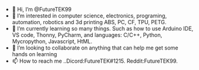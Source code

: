 - 👋 Hi, I’m @FutureTEK99
- 👀 I’m interested in computer science, electronics, programing, automation, robotics and 3d printing ABS, PC, CF, TPU, PETG.
- 🌱 I’m currently learning so many things. Such as how to use Arduino IDE, VS code, Thonny, PyCharm, and languages: C/C++, Python, Mycropython, Javascript, HtML.
- 💞️ I’m looking to collaborate on anything that can help me get some hands on learning
- 📫 How to reach me ..Dicord:FutureTEK#1215. Reddit:FutureTEK99.

<!---
FutureTEK99/FutureTEK99 is a ✨ special ✨ repository because its `README.md` (this file) appears on your GitHub profile.
You can click the Preview link to take a look at your changes.
--->
